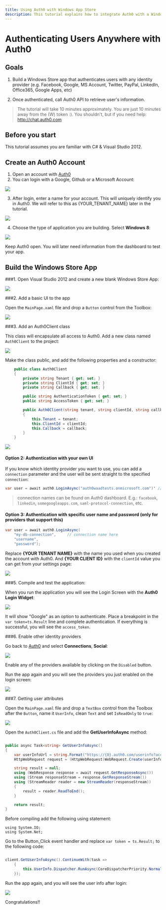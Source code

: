 ```yaml
---
title: Using Auth0 with Windows App Store
description: This tutorial explains how to integrate Auth0 with a Windows App Store using the Auth0.Windows8.Cs Nuget package.
---
```


# Authenticating Users Anywhere with Auth0

## Goals

1. Build a Windows Store app that authenticates users with any identity provider (e.g. Facebook, Google, MS Account, Twitter, PayPal, LinkedIn, Office365, Google Apps, etc)

2. Once authenticated, call Auth0 API to retrieve user's information.

> The tutorial will take 10 minutes approximately. You are just 10 minutes away from the (W) token :). You shouldn't, but if you need help: http://chat.auth0.com

## Before you start

This tutorial assumes you are familiar with C# & Visual Studio 2012.

## Create an Auth0 Account

1. Open an account with [Auth0](https://developers.auth0.com)
2. You can login with a Google, Github or a Microsoft Account:

![](/media/articles/windowsstore-auth0-tutorial/3dmCI.png)

3. After login, enter a name for your account. This will uniquely identify you in Auth0. We will refer to this as {YOUR_TENANT_NAME} later in the tutorial.

![](/media/articles/windowsstore-auth0-tutorial/3dmFE.png)

4. Choose the type of application you are building. Select __Windows 8__:

![](/media/articles/windowsstore-auth0-tutorial/3drhv.png)

Keep Auth0 open. You will later need information from the dashboard to test your app.

## Build the Windows Store App

###1. Open Visual Studio 2012 and create a new blank Windows Store App:

![](/media/articles/windowsstore-auth0-tutorial/3doIO.png)

###2. Add a basic UI to the app

Open the `MainPage.xaml` file and drop a `Button` control from the Toolbox:

![](/media/articles/windowsstore-auth0-tutorial/3iwYD.png)

###3. Add an Auth0Client class

This class will encapsulate all access to Auth0. Add a new class named `Auth0Client` to the project:

![](/media/articles/windowsstore-auth0-tutorial/3dpIT.png)

Make the class public, and add the following properties and a constructor:

```cs
	public class Auth0Client
	{
		private string Tenant { get; set; }
        private string ClientId { get; set; }
        private string Callback { get; set; }

        public string AuthenticationToken { get; set; }
        public string AccessToken { get; set; }

        public Auth0Client(string tenant, string clientId, string callback)
        {
            this.Tenant = tenant;
            this.ClientId = clientId;
            this.Callback = callback;
        }
    }
```

![](//cdn.auth0.com/docs/img/win8-cs-step1.png)

#### Option 2: Authentication with your own UI

If you know which identity provider you want to use, you can add a `connection` parameter and the user will be sent straight to the specified `connection`:

```csharp
var user = await auth0.LoginAsync("auth0waadtests.onmicrosoft.com")' // connection name here
```

> connection names can be found on Auth0 dashboard. E.g.: `facebook`, `linkedin`, `somegoogleapps.com`, `saml-protocol-connection`, etc.

#### Option 3: Authentication with specific user name and password (only for providers that support this)

```csharp
var user = await auth0.LoginAsync(
	"my-db-connection", 	// connection name here
	"username",
	"password");
```

Replace __{YOUR TENANT NAME}__ with the name you used when you created the account with Auth0. And __{YOUR CLIENT ID}__ with the `clientId` value you can get from your settings page:

![](/media/articles/windowsstore-auth0-tutorial/3dqSy.png)

###5. Compile and test the application:

When you run the application you will see the Login Screen with the __Auth0 Login Widget__:

![](/media/articles/windowsstore-auth0-tutorial/3drsI.png)

It will show "Google" as an option to authenticate. Place a breakpoint in the `var token=ts.Result` line and complete authentication. If everything is successful, you will see the `access_token`.

###6. Enable other identity providers

Go back to [Auth0](https://app.auth0.com) and select __Connections__, __Social__:

![](/media/articles/windowsstore-auth0-tutorial/3drDu.png)

Enable any of the providers available by clicking on the `Disabled` button.

Run the app again and you will see the providers you just enabled on the login screen:

![](/media/articles/windowsstore-auth0-tutorial/3drIj.png)

###7. Getting user attributes

Open the `MainPage.xaml` file and drop a `TextBox` control from the Toolbox after the `Button`, name it `UserInfo`, clean `Text` and set `IsReadOnly` to `true`:

![](/media/articles/windowsstore-auth0-tutorial/windowsstore-step7.1.png)

Open the `Auth0Client.cs` file and add the __GetUserInfoAsync__ method:

```cs

public async Task<string> GetUserInfoAsync()
{
    var userInfoUrl = string.Format("https://{0}.auth0.com/userinfo?access_token={1}", this.Tenant, this.AccessToken);
    HttpWebRequest request = (HttpWebRequest)WebRequest.Create(userInfoUrl);

    string result = null;
    using (WebResponse response = await request.GetResponseAsync())
    using (Stream responseStream = response.GetResponseStream())
    using (StreamReader reader = new StreamReader(responseStream))
    {
        result = reader.ReadToEnd();
    }

    return result;
}
```

Before compiling add the following using statement:

```
using System.IO;
using System.Net;
```

Go to the Button_Click event handler and replace `var token = ts.Result;` to the following code:

```cs

client.GetUserInfoAsync().ContinueWith(task =>
    {
        this.UserInfo.Dispatcher.RunAsync(CoreDispatcherPriority.Normal, () => this.UserInfo.Text = task.Result);
    });
```

Run the app again, and you will see the user info after login:

![](/media/articles/windowsstore-auth0-tutorial/windowsstore-step7.png)

Congratulations!!
